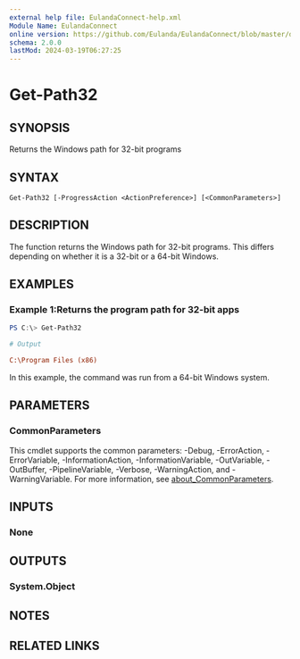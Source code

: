 ```yaml
---
external help file: EulandaConnect-help.xml
Module Name: EulandaConnect
online version: https://github.com/Eulanda/EulandaConnect/blob/master/docs/Get-Path32.md
schema: 2.0.0
lastMod: 2024-03-19T06:27:25
---
```


# Get-Path32

## SYNOPSIS
Returns the Windows path for 32-bit programs

## SYNTAX

```
Get-Path32 [-ProgressAction <ActionPreference>] [<CommonParameters>]
```

## DESCRIPTION
The function returns the Windows path for 32-bit programs. This differs depending on whether it is a 32-bit or a 64-bit Windows.

## EXAMPLES

### Example 1:Returns the program path for 32-bit apps
```powershell
PS C:\> Get-Path32
```

```ini
# Output

C:\Program Files (x86)
```

In this example, the command was run from a 64-bit Windows system.

## PARAMETERS


### CommonParameters
This cmdlet supports the common parameters: -Debug, -ErrorAction, -ErrorVariable, -InformationAction, -InformationVariable, -OutVariable, -OutBuffer, -PipelineVariable, -Verbose, -WarningAction, and -WarningVariable. For more information, see [about_CommonParameters](http://go.microsoft.com/fwlink/?LinkID=113216).

## INPUTS

### None

## OUTPUTS

### System.Object
## NOTES

## RELATED LINKS


